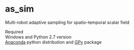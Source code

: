 # as_sim
Multi-robot adaptive sampling for spatio-temporal scalar field

Required <br />
  Windows and Python 2.7 version <br />
  [Anaconda](https://www.continuum.io/downloads) python distribution and [GPy](https://github.com/SheffieldML/GPy) package
